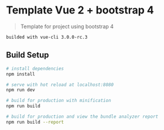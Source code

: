 # Template Vue 2 + bootstrap 4

> Template for project using bootstrap 4

```
builded with vue-cli 3.0.0-rc.3
```

## Build Setup

``` bash
# install dependencies
npm install

# serve with hot reload at localhost:8080
npm run dev

# build for production with minification
npm run build

# build for production and view the bundle analyzer report
npm run build --report
```
